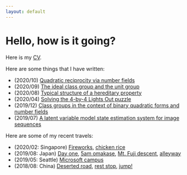```yaml
---
layout: default
---
```


# Hello, how is it going?

Here is my [CV](https://drive.google.com/file/d/1wzcu3tAG1ugrM5PNs4VyZ-_pRUc00ehZ/view?usp=sharing).

Here are some things that I have written:
- (2020/10) [Quadratic reciprocity via number fields](https://drive.google.com/file/d/1Yqu3imdlYFgAaIKkqETZXWpxwnYAiYLq/view?usp=sharing)
- (2020/09) [The ideal class group and the unit group](https://drive.google.com/file/d/1nQt3uq-YfYGqaaz7TF6hAYoES335Jukz/view?usp=sharing)
- (2020/08) [Typical structure of a hereditary property](https://drive.google.com/file/d/1mcB_F1cl4_Ad8WHDSnBxsS_NwsolzZX_/view?usp=sharing)
- (2020/04) [Solving the 4-by-4 Lights Out puzzle](https://drive.google.com/file/d/1pCQBEMuFNAUI60hEiKKjEv_DLU5RBGzM/view?usp=sharing)
- (2019/12) [Class groups in the context of binary quadratic forms and number fields](https://drive.google.com/file/d/1zMFsCFtF95_Zf2YLwfpoP4hVRuuz-Fdg/view?usp=sharing)
- (2019/07) [A latent variable model state estimation system for image sequences](https://elib.dlr.de/127325/)

Here are some of my recent travels:
- (2020/02: Singapore) [Fireworks](https://drive.google.com/file/d/1H_cK9NnJSBTzsD9QoQyy29ZreNMIGH3k/view?usp=sharing), [chicken rice](https://drive.google.com/file/d/1AaoryBnby5ntR6CVkBTCWjQNcwqA-8fA/view?usp=sharing)
- (2019/08: Japan) [Day one](https://drive.google.com/file/d/1VVaegFWgqPfDR2tLhsAYv0JaAkJ-Y-r7/view?usp=sharing), [5am omakase](https://drive.google.com/file/d/1USa-WL9CoGePL7l1IyNTkO-w-9Qsq5m4/view?usp=sharing), [Mt. Fuji descent](https://drive.google.com/file/d/1OUMKOjYq-M-P99X5PeqaH7DxeKykwnHp/view?usp=sharing), [alleyway](https://drive.google.com/file/d/1bh-A3ENbw72NKL_QPLQ9L8IJ6kENYT0m/view?usp=sharing)
- (2019/05: Seattle) [Microsoft campus](https://drive.google.com/file/d/1cnzUQrAUPa5WYXvQ_rbWq3O-eVxGMAnX/view?usp=sharing)
- (2018/08: China) [Deserted road](https://drive.google.com/file/d/1Vu06Y7vOJfdxTiKjb5hBH7t9UcefTtiL/view?usp=sharing), [rest stop](https://drive.google.com/file/d/19oqKtKXr6PWauTZXF5RXZesQqmF3DSa7/view?usp=sharing), [jump!](https://drive.google.com/file/d/1B5NnuXWKiTYYdBD-91AdWGndiW-Y942J/view?usp=sharing)

